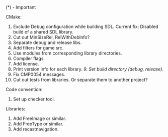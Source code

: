 (*) - Important

CMake:

1. Exclude Debug configuration while building SDL. Current fix: Disabled build of a shared SDL library.
2. Cut out MinSizeRel, RelWithDebInfo?
3. Separate debug and release libs.
4. Add filters for game src.
5. Use modules from corresponding library directories.
6. Compiler flags.
7. Add license.
8. Print version info for each library.
*9. Set build directory (debug, release).*
10. Fix CMP0054 messages.
11. Cut out tests from libraries. Or separate them to another project?

Code convention:

1. Set up checker tool.

Libraries:
	
1. Add FreeImage or similar.
2. Add FreeType or similar.
3. Add recastnavigation.